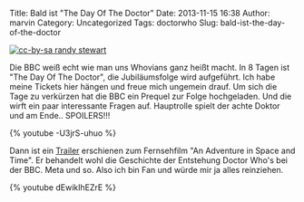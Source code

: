 Title: Bald ist "The Day Of The Doctor"
Date: 2013-11-15 16:38
Author: marvin
Category: Uncategorized
Tags: doctorwho
Slug: bald-ist-the-day-of-the-doctor

[![cc-by-sa randy stewart]({filename}/images/2513544827_7b72d29a5a_b.jpg)](https://secure.flickr.com/photos/stewtopia/2513544827/)

Die BBC weiß echt wie man uns Whovians ganz heißt macht. In 8 Tagen ist
"The Day Of The Doctor", die Jubiläumsfolge wird aufgeführt. Ich habe
meine Tickets hier hängen und freue mich ungemein drauf. Um sich die
Tage zu verkürzen hat die BBC ein Prequel zur Folge hochgeladen. Und die
wirft ein paar interessante Fragen auf. Hauptrolle spielt der achte
Doktor und am Ende.. SPOILERS!!!

{% youtube -U3jrS-uhuo %}

Dann ist ein
[Trailer](http://www.doctorwho.tv/whats-new/video/trailer-an-adventure-in-space-and-time)
erschienen zum Fernsehfilm "An Adventure in Space and Time". Er
behandelt wohl die Geschichte der Entstehung Doctor Who's bei der BBC.
Meta und so. Also ich bin Fan und würde mir ja alles reinziehen.

{% youtube dEwikIhEZrE %}

